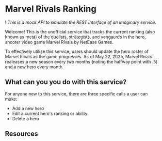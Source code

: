 # Marvel Rivals Ranking

! *This is a mock API to simulate the REST interface of an imaginary service.*

Welcome! This is the unofficial service that tracks the current ranking 
(also known as meta) of the duelists, strategists, and vangaurds in the
hero, shooter video game Marvel Rivals by NetEase Games.

To effectively utilize this service, users should update the hero roster 
of Marvel Rivals as the game progresses. As of May 22, 2025, Marvel Rivals
realeases a new season every two months (noting the halfway point with .5)
and a new hero every month.

## What can you you do with this service?

For anyone new to this service, there are three specific calls a user can
make:

* Add a new hero
* Edit a current hero's ranking or ability
* Delete a hero

## Resources

